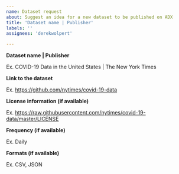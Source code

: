 ```yaml
---
name: Dataset request
about: Suggest an idea for a new dataset to be published on ADX
title: 'Dataset name | Publisher'
labels: ''
assignees: 'derekwolpert'

---
```


**Dataset name | Publisher**

Ex. COVID-19 Data in the United States | The New York Times

**Link to the dataset**

Ex. https://github.com/nytimes/covid-19-data

**License information (if available)**

Ex. https://raw.githubusercontent.com/nytimes/covid-19-data/master/LICENSE

**Frequency (if available)**

Ex. Daily

**Formats (if available)**

Ex. CSV, JSON
